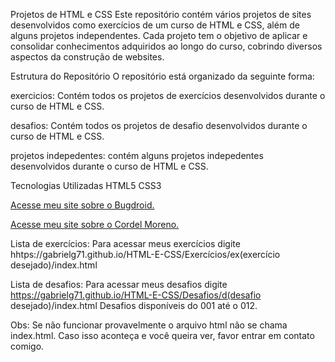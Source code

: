 Projetos de HTML e CSS
Este repositório contém vários projetos de sites desenvolvidos como exercícios de um curso de HTML e CSS, além de alguns projetos independentes. Cada projeto tem o objetivo de aplicar e consolidar conhecimentos adquiridos ao longo do curso, cobrindo diversos aspectos da construção de websites.

Estrutura do Repositório
O repositório está organizado da seguinte forma:

exercicios: Contém todos os projetos de exercícios desenvolvidos durante o curso de HTML e CSS.

desafios: Contém todos os projetos de desafio desenvolvidos durante o curso de HTML e CSS.

projetos indepedentes: contém alguns projetos indepedentes desenvolvidos durante o curso de HTML e CSS.

Tecnologias Utilizadas
HTML5
CSS3

<a href="https://gabrielg71.github.io/HTML-E-CSS/Desafios/d010/" target="blank">Acesse meu site sobre o Bugdroid.</a>

<a href = "https://gabrielg71.github.io/HTML-E-CSS/Desafios/d012/" target="blank">Acesse meu site sobre o Cordel Moreno.</a>

Lista de exercícios:
Para acessar meus exercícios digite hhtps://gabrielg71.github.io/HTML-E-CSS/Exercícios/ex(exercício desejado)/index.html

Lista de desafios:
Para acessar meus desafios digite https://gabrielg71.github.io/HTML-E-CSS/Desafios/d(desafio desejado)/index.html
Desafios disponíveis do 001 até o 012.

Obs: Se não funcionar provavelmente o arquivo html não se chama index.html. Caso isso aconteça e você queira ver, favor entrar em contato comigo.